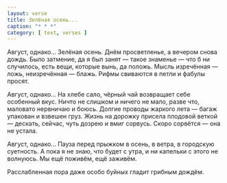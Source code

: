 ```yaml
---
layout: verse
title: Зелёная осень...
caption: "* * *"
category: [ text, verses ]
---
```

Август, однако... Зелёная осень.
Днём просветленье,
    а вечером снова дождь.
Было затмение,
    да я был занят —
        такое знаменье —
что б ни случилось,
    есть вещи,
        которые вынь, да положь.
Мысль изречённая — ложь,
    неизречённая — блажь.
Рифмы свиваются в петли
    и фабулы просят.

Август, однако... На хлебе сало,
чёрный чай
    возвращает себе
        особенный вкус.
Ничто не слишком
    и ничего не мало,
разве что, маловато
    нервничаю и боюсь.
Долгие проводы жаркого лета —
багаж упакован
    и взвешен груз.
Жизнь на дорожку присела
    плодовой веткой —
дескать, сейчас, чуть дозрею
    и вмиг сорвусь.
Скоро сорвётся — она не устала.

Август, однако... Пауза перед прыжком
в осень,
    в ветра,
        в городскую суетность.
А пока
    я не знаю, что будет с утра,
и ни капельки с этого
    не волнуюсь.
Мы ещё поживём,
    ещё заживём.

Расслабленная пора
    даже особо буйных
        гладит грибным дождём.
